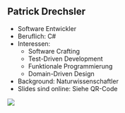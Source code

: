 ## Patrick Drechsler

- Software Entwickler
- Beruflich: C#
- Interessen:
    - Software Crafting
    - Test-Driven Development
    - Funktionale Programmierung
    - Domain-Driven Design
- Background: Naturwissenschaftler
- Slides sind online: Siehe QR-Code

<img
  class="absolute top-10 right-30 h-70"
  src="/images/slides-adc-24.png"
/>
